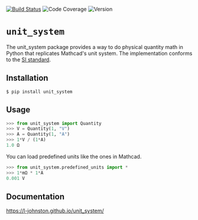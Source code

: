 [![Build Status](https://dev.azure.com/l-johnston/unit_system/_apis/build/status/l-johnston.unit_system?branchName=master)](https://dev.azure.com/l-johnston/unit_system/_build/latest?definitionId=8&branchName=master) ![Code Coverage](https://img.shields.io/azure-devops/coverage/l-johnston/unit_system/8) ![Version](https://img.shields.io/pypi/v/unit-system)
# `unit_system`
The unit_system package provides a way to do physical quantity math
in Python that replicates Mathcad's unit system. The implementation
conforms to the [SI standard](https://nvlpubs.nist.gov/nistpubs/Legacy/SP/nistspecialpublication811e2008.pdf).

## Installation
```linux
$ pip install unit_system
```  

## Usage

```python
>>> from unit_system import Quantity
>>> V = Quantity(1, "V")
>>> A = Quantity(1, "A")
>>> 1*V / (1*A)
1.0 Ω
```  

You can load predefined units like the ones in Mathcad.

```python
>>> from unit_system.predefined_units import *
>>> 1*mΩ * 1*A
0.001 V
```

## Documentation
https://l-johnston.github.io/unit_system/